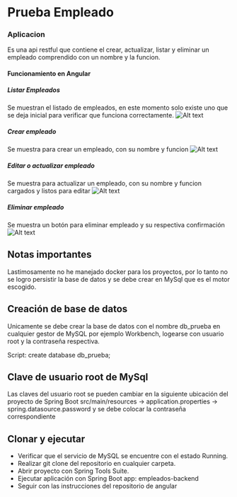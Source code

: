 # Prueba Empleado

### Aplicacion 

Es una api restful que contiene el crear, actualizar, listar y eliminar un empleado comprendido
con un nombre y la funcion.

#### Funcionamiento en Angular

##### Listar Empleados
Se muestran el listado de empleados, en este momento solo existe uno que se deja inicial para
verificar que funciona correctamente.
![Alt text](https://github.com/giovannymontero-creator/app-empleados/manual-img/listar.png "Listar empleados")

##### Crear empleado
Se muestra para crear un empleado, con su nombre y funcion
![Alt text](https://github.com/giovannymontero-creator/app-empleados/manual-img/Crear.png "Crear empleado")

##### Editar o actualizar empleado
Se muestra para actualizar un empleado, con su nombre y funcion cargados y listos para editar
![Alt text](https://github.com/giovannymontero-creator/app-empleados/manual-img/editar.png "Actualizar empleado")

##### Eliminar empleado
Se muestra un botón para eliminar empleado y su respectiva confirmación
![Alt text](https://github.com/giovannymontero-creator/app-empleados/manual-img/Confirmareliminar.png "Confirmacion Eliminar empleado")

## Notas importantes
Lastimosamente no he manejado docker para los proyectos, por lo tanto no se logro persistir la base
 de datos y se debe crear en MySql que es el motor escogido.

## Creación de base de datos
Unicamente se debe crear la base de datos con el nombre db_prueba en cualquier gestor de MySQL por ejemplo Workbench, logearse con usuario root y la contraseña respectiva.

Script: create database db_prueba;

## Clave de usuario root de MySql
Las claves del usuario root se pueden cambiar en la siguiente ubicación del proyecto de Spring Boot
 src/main/resources -> application.properties -> spring.datasource.password
 y se debe colocar la contraseña correspondiente

## Clonar y ejecutar
- Verificar que el servicio de MySQL se encuentre con el estado Running.
- Realizar git clone del repositorio en cualquier carpeta.
- Abrir proyecto con Spring Tools Suite.
- Ejecutar aplicación con Spring Boot app: empleados-backend
- Seguir con las instrucciones del repositorio de angular
